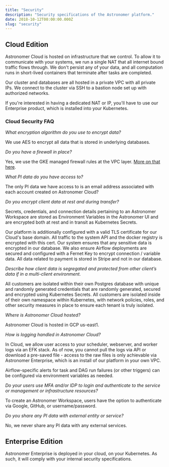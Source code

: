 ```yaml
---
title: "Security"
description: "Security specifications of the Astronomer platform."
date: 2018-10-12T00:00:00.000Z
slug: "security"
---
```

## Cloud Edition

Astronomer Cloud is hosted on infrastructure that we control. To allow it to communicate with your systems, we run a single NAT that all internet bound traffic flows through. We don't persist any of your data, and all computation runs in short-lived containers that terminate after tasks are completed.

Our cluster and databases are all hosted in a private VPC with all private IPs. We connect to the cluster via SSH to a bastion node set up with authorized networks.

If you're interested in having a dedicated NAT or IP, you'll have to use our
Enterprise product, which is installed into your Kubernetes.

### Cloud Security FAQ

*What encryption algorithm do you use to encrypt data?*

We use AES to encrypt all data that is stored in underlying databases.

*Do you have a firewall in place?*

Yes, we use the GKE managed firewall rules at the VPC layer. [More on that here](https://cloud.google.com/kubernetes-engine/docs/concepts/security-overview#node_security).

*What PI data do you have access to?*

The only PI data we have access to is an email address associated with each account created on Astronomer Cloud?

*Do you encrypt client data at rest and during transfer?*

Secrets, credentials, and connection details pertaining to an Astronomer Workspace are stored as Environment Variables in the Astronomer UI and are encrypted both at rest and in transit as Kubernetes Secrets.

Our platform is additionally configured with a valid TLS certificate for our Cloud's base domain. All traffic to the system API and the docker registry is encrypted with this cert. Our system ensures that any sensitive data is encrypted in our database. We also ensure Airflow deployments are secured and configured with a Fernet Key to encrypt connection / variable data. All data related to payment is stored in Stripe and not in our database.

*Describe how client data is segregated and protected from other client’s data if in a multi-client environment.*

All customers are isolated within their own Postgres database with unique and randomly generated credentials that are randomly generated, secured and encrypted using Kubernetes Secrets. All customers are isolated inside of their own namespace within Kubernetes, with network policies, roles, and other security measures in place to ensure each tenant is truly isolated.

*Where is Astronomer Cloud hosted?*

Astronomer Cloud is hosted in GCP us-east1.

*How is logging handled in Astronomer Cloud?*

In Cloud, we allow user access to your scheduler, webserver, and worker logs via an EFK stack. As of now, you cannot pull the logs via API or download a pre-saved file - access to the raw files is only achievable via Astronomer Enterprise, which is an install of our platform in your own VPC.

Airflow-specific alerts for task and DAG run failures (or other triggers) can be configured via environment variables as needed.

*Do your users use MFA and/or IDP to login and authenticate to the service or management or infrastructure resources?*

To create an Astronomer Workspace, users have the option to authenticate via Google, GitHub, or username/password.

*Do you share any PI data with external entity or service?*

No, we never share any PI data with any external services.



## Enterprise Edition

Astronomer Enterprise is deployed in your cloud, on your Kubernetes. As such,
it will comply with your internal security specifications.
